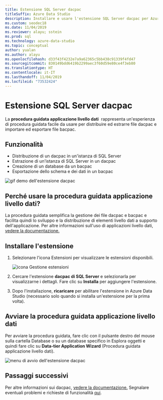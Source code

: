 ```yaml
---
title: Estensione SQL Server dacpac
titleSuffix: Azure Data Studio
description: Installare e usare l'estensione SQL Server dacpac per Azure Data Studio
ms.custom: seodec18
ms.date: 11/04/2019
ms.reviewer: alayu; sstein
ms.prod: sql
ms.technology: azure-data-studio
ms.topic: conceptual
author: yualan
ms.author: alayu
ms.openlocfilehash: d33f43f4232e7a9a62365c5bb438c91339f4fd47
ms.sourcegitcommit: 830149bdd6419b2299aec3f60d59e80ce4f3eb80
ms.translationtype: HT
ms.contentlocale: it-IT
ms.lasthandoff: 11/04/2019
ms.locfileid: "73532424"
---
```

# <a name="sql-server-dacpac-extension"></a>Estensione SQL Server dacpac

La **procedura guidata applicazione livello dati**  rappresenta un'esperienza di procedura guidata facile da usare per distribuire ed estrarre file dacpac e importare ed esportare file bacpac.


## <a name="features"></a>Funzionalità

* Distribuzione di un dacpac in un'istanza di SQL Server
* Estrazione di un'istanza di SQL Server in un dacpac
* Creazione di un database da un bacpac
* Esportazione dello schema e dei dati in un bacpac

![gif demo dell'estensione dacpac](media/extensions/sql-server-dacpac-extension/dacpac-extension-demo.gif)


## <a name="why-would-i-use-the-data-tier-application-wizard"></a>Perché usare la procedura guidata applicazione livello dati?

La procedura guidata semplifica la gestione dei file dacpac e bacpac e facilita quindi lo sviluppo e la distribuzione di elementi livello dati a supporto dell'applicazione. Per altre informazioni sull'uso di applicazioni livello dati, [vedere la documentazione.](https://docs.microsoft.com/sql/relational-databases/data-tier-applications/data-tier-applications?view=sql-server-2017)


## <a name="install-the-extension"></a>Installare l'estensione

1. Selezionare l'icona Estensioni per visualizzare le estensioni disponibili.

    ![icona Gestione estensioni](media/extensions/extension-manager-icon.png)

2. Cercare l'estensione **dacpac di SQL Server** e selezionarla per visualizzarne i dettagli. Fare clic su **Installa** per aggiungere l'estensione.

3. Dopo l'installazione, **ricaricare** per abilitare l'estensione in Azure Data Studio (necessario solo quando si installa un'estensione per la prima volta).


## <a name="launch-the-data-tier-application-wizard"></a>Avviare la procedura guidata applicazione livello dati

Per avviare la procedura guidata, fare clic con il pulsante destro del mouse sulla cartella Database o su un database specifico in Esplora oggetti e quindi fare clic su **Data-tier Application Wizard** (Procedura guidata applicazione livello dati).

![menu di avvio dell'estensione dacpac](media/extensions/sql-server-dacpac-extension/dacpac-extension-launch.png)


## <a name="next-steps"></a>Passaggi successivi

Per altre informazioni sui dacpac, [vedere la documentazione.](https://docs.microsoft.com/sql/relational-databases/data-tier-applications/data-tier-applications?view=sql-server-2017)
Segnalare eventuali problemi e richieste di funzionalità [qui](https://github.com/microsoft/azuredatastudio/issues).